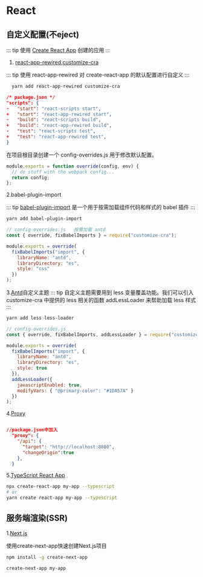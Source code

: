# React

## 自定义配置(不eject)

::: tip
使用 [Create React App](https://create-react-app.dev/) 创建的应用
:::

1. [react-app-rewired](https://github.com/timarney/react-app-rewired/blob/master/README_zh.md),[customize-cra](https://github.com/arackaf/customize-cra)

::: tip
使用 react-app-rewired 对 create-react-app 的默认配置进行自定义
:::

```sh
  yarn add react-app-rewired customize-cra
```

```json
/* package.json */
"scripts": {
-   "start": "react-scripts start",
+   "start": "react-app-rewired start",
-   "build": "react-scripts build",
+   "build": "react-app-rewired build",
-   "test": "react-scripts test",
+   "test": "react-app-rewired test",
}
```

在项目根目录创建一个 config-overrides.js 用于修改默认配置。

```js
module.exports = function override(config, env) {
  // do stuff with the webpack config...
  return config;
};
```

2.babel-plugin-import

::: tip
[babel-plugin-import](https://github.com/ant-design/babel-plugin-import) 是一个用于按需加载组件代码和样式的 babel 插件
:::

```sh
yarn add babel-plugin-import
```

```js
// config-overrides.js   按需加载 antd
const { override, fixBabelImports } = require("customize-cra");

module.exports = override(
  fixBabelImports("import", {
    libraryName: "antd",
    libraryDirectory: "es",
    style: "css"
  })
);
```

3.[Antd](https://ant.design/docs/react/use-with-create-react-app-cn)自定义主题
::: tip
自定义主题需要用到 less 变量覆盖功能。我们可以引入 customize-cra 中提供的 less 相关的函数 addLessLoader 来帮助加载 less 样式
:::

```sh
yarn add less less-loader
```

```js
// config-overrides.js
const { override, fixBabelImports, addLessLoader } = require("customize-cra");

module.exports = override(
  fixBabelImports("import", {
    libraryName: "antd",
    libraryDirectory: "es",
    style: true
  }),
  addLessLoader({
    javascriptEnabled: true,
    modifyVars: { "@primary-color": "#1DA57A" }
  })
);
```

4.[Proxy](https://create-react-app.dev/docs/proxying-api-requests-in-development)

```json

//package.json中加入
  "proxy": {
    "/api": {
      "target": "http://localhost:8080",
      "changeOrigin":true
    },
  }
```

5.[TypeScript React App](https://create-react-app.dev/docs/adding-typescript)

```sh
npx create-react-app my-app --typescript
# or
yarn create react-app my-app --typescript
```

## 服务端渲染(SSR)

1.[Next.js](https://nextjs.org/)

使用create-next-app快速创建Next.js项目

```sh
npm install -g create-next-app

create-next-app my-app
```
